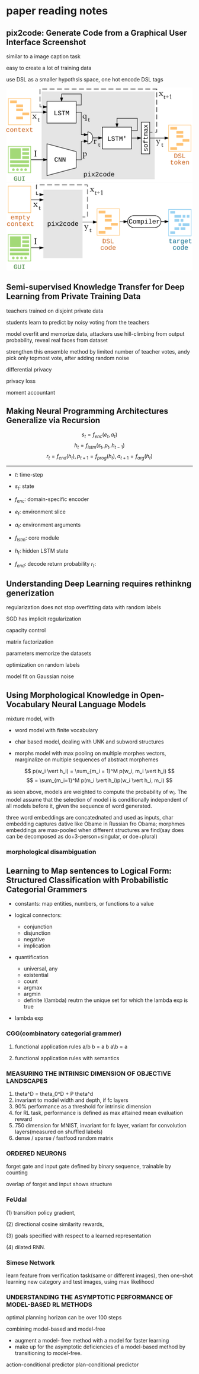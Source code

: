 # paper reading notes

## pix2code: Generate Code from a Graphical User Interface Screenshot

similar to a image caption task

easy to create a lot of training data

use DSL as a smaller hypothsis space, one hot encode DSL tags

![training](./images/training.png)
![sampling](./images/sampling.png)

## Semi-supervised Knowledge Transfer for Deep Learning from Private Training Data

teachers trained on disjoint private data

students learn to predict by noisy voting from the teachers

model overfit and memorize data, attackers use hill-climbing from output probability, reveal real faces from dataset

strengthen this ensemble method by limited number of teacher votes, andy pick only topmost vote, after adding random noise

differential privacy

privacy loss

moment accountant

## Making Neural Programming Architectures Generalize via Recursion

$$ s_t = f_{enc}(e_t, a_t) $$
$$ h_t = f_{lstm}(s_t, p_t, h_{t-1}) $$
$$ r_t = f_{end}(h_t),  p_{t+1} = f_{prog}(h_t), a_{t+1} = f_{arg}(h_t) $$

----

- $t$: time-step

- $s_t$: state

- $f_{enc}$: domain-specific encoder

- $e_t$: environment slice

- $a_t$: environment arguments

- $f_{lstm}$: core module

- $h_t$: hidden LSTM state

- $f_{end}$: decode return probability $r_t$:

## Understanding Deep Learning requires rethinkng generization

regularization does not stop overfitting data with random labels

SGD has implicit regularization

capacity control

matrix factorization

parameters memorize the datasets

optimization on random labels

model fit on Gaussian noise

## Using Morphological Knowledge in Open-Vocabulary Neural Language Models

mixture model, with

- word model with finite vocabulary

- char based model, dealing with UNK and subword structures

- morphs model with max pooling on multiple morphes vectors, marginalize on multiple sequences of abstract morphemes

$$ p(w_i \vert h_i) = \sum_{m_i = 1}^M p(w_i, m_i \vert h_i) $$
$$ = \sum_{m_i=1}^M p(m_i \vert h_i)p(w_i \vert h_i, m_i) $$

as seen above, models are weighted to compute the probability of $w_i$. The model assume that the selection of model i is conditionally independent of all models before it, given the sequence of word generated.

three word embeddings are concatednated and used as inputs, char embedding captures dative like Obame in Russian fro Obama; morphmes embeddings are max-pooled when different structures are find(say does can be decomposed as do+3-person+singular, or doe+plural)

### morphological disambiguation


## Learning to Map sentences to Logical Form: Structured Classification with Probabilistic Categorial Grammers

- constants: map entities, numbers, or functions to a value

- logical connectors:
  - conjunction
  - disjunction
  - negative
  - implication

- quantification
  - universal, any
  - existential
  - count
  - argmax
  - argmin
  - definite l(lambda) reutrn the unique set for which the lambda exp is true

- lambda exp


### CGG(combinatory categorial grammer)
1. functional application rules
  a/b b = a
  b a\b = a

2. functional application rules with semantics

### MEASURING THE INTRINSIC DIMENSION OF OBJECTIVE LANDSCAPES

1. theta^D = theta_0^D + P theta^d
2. invariant to model width and depth, if fc layers
3. 90% performance as a threshold for intrinsic dimension
4. for RL task, performance is defined as max attained mean evaluation reward
5. 750 dimension for MNIST, invariant for fc layer, variant for convolution layers(measured on shuffled labels)
6. dense / sparse / fastfood random matrix

### ORDERED NEURONS

forget gate and input gate defined by binary sequence, trainable by counting

overlap of forget and input shows structure

### FeUdal

(1) transition policy gradient,

(2) directional cosine similarity rewards,

(3) goals specified with respect to a learned representation

(4) dilated RNN.

### Simese Network

learn feature from verification task(same or different images), then one-shot learning new category and test images, using max likelihood

### UNDERSTANDING THE ASYMPTOTIC PERFORMANCE OF MODEL-BASED RL METHODS

optimal planning horizon can be over 100 steps

combining model-based and model-free
  - augment a model- free method with a model for faster learning
  - make up for the asymptotic deficiencies of a model-based method by transitioning to model-free.

  action-conditional predictor
  plan-conditional predictor

